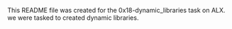 This README file was created for the 0x18-dynamic_libraries task on ALX. we were tasked to created dynamic libraries.

